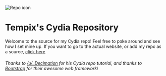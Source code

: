 ![Repo icon][icon]
# Tempix's Cydia Repository

Welcome to the source for my Cydia repo! Feel free to poke around and see how I set mine up.
If you want to go to the actual website, or add my repo as a source, [click here][repo website].

###### Thanks to [/u/_Decimation][decimation reddit link] for his Cydia repo tutorial, and thanks to [Bootstrap][bootstrap link] for their awesome web framework!

[icon]: http://tempixtl.com/repo/CydiaIcon.png "Repo Icon"
[repo website]: http://tempixtl.com/repo/
[decimation reddit link]: https://www.reddit.com/u/_Decimation
[bootstrap link]: http://getbootstrap.com
